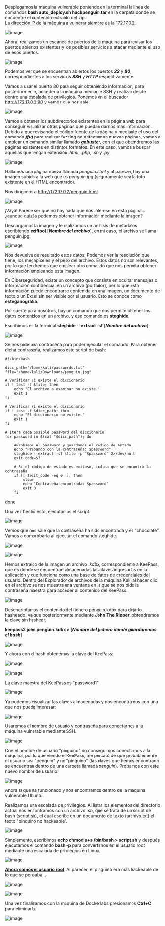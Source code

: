 Desplegamos la máquina vulnerable poniendo en la terminal la línea de comandos **bash auto_deploy.sh hackpenguin.tar** en la carpeta donde se encuentre el contenido extraído del zip.<br>
<ins>La dirección IP de la máquina a vulnerar siempre es la 172.17.0.2</ins>.

  ![image](https://github.com/PedroMontoya11/Laboratorios-CTF/assets/145665312/40dedfa4-a9ea-4d1d-a437-6332d89f53ff)

Ahora, realizamos un escaneo de puertos de la máquina para revisar los puertos abiertos existentes y los posibles servicios a atacar mediante el uso de esos puertos.

  ![image](https://github.com/PedroMontoya11/Laboratorios-CTF/assets/145665312/4920cdf2-d6ae-42d7-a8ac-48026e2b008c)

Podemos ver que se encuentran abiertos los puertos ***22*** y ***80***, correspondientes a los servicios ***SSH*** y ***HTTP*** respectivamente.

Vamos a usar el puerto 80 para seguir obteniendo información; para posteriormente, acceder a la máquina mediante SSH y realizar desde dentro una escalada de privilegios.
Ponemos en el buscador http://172.17.0.2:80 y vemos que nos sale.

  ![image](https://github.com/PedroMontoya11/Laboratorios-CTF/assets/145665312/417b01d4-6b8a-480e-8ce0-0b60e8f51b9e)

Vamos a obtener los subdirectorios existentes en la página web para conseguir visualizar otras páginas que puedan darnos más información.
Debido a que revisando el código fuente de la página y mediante el uso del comando ***ffuf*** para realizar fuzzing no detectamos nuevas páginas, vamos a emplear un comando similar llamado ***gobuster***, con el que obtendremos las páginas existentes en distintos formatos. En este caso, vamos a buscar aquellas que tengan extensión .*html*, .*php*, .*sh* y .*py*.

  ![image](https://github.com/PedroMontoya11/Laboratorios-CTF/assets/145665312/8d5d071e-2fb6-422d-9c1f-06c1c2306359)

Hallamos una página nueva llamada *penguin.html* y al parecer, hay una imagen subida a la web que es *penguin.jpg* (seguramente sea la foto existente en el HTML encontrado).

Nos dirigimos a http://172.17.0.2/penguin.html.

  ![image](https://github.com/PedroMontoya11/Laboratorios-CTF/assets/145665312/36ecb18b-5ec0-4114-856a-375ec3c54d2c)

¡Vaya! Parece ser que no hay nada que nos interese en esta página…¿aunque quizás podemos obtener información mediante la imagen?

Descargamos la imagen y le realizamos un análisis de metadatos escribiendo **exiftool** [***Nombre del archivo***], en mi caso, el archivo se llama penguin.jpg.

  ![image](https://github.com/PedroMontoya11/Laboratorios-CTF/assets/145665312/b0004eb8-72ed-4164-9202-77bb5a9ae959)

Nos devuelve de resultado estos datos. Podemos ver la resolución que tiene, los megapíxeles y el peso del archivo. Estos datos no son relevantes, por lo que tendremos que emplear otro comando que nos permita obtener información empleando esta imagen.

En Ciberseguridad, existe un concepto que consiste en ocultar mensajes o información confidencial en un archivo (portador), por lo que esta información puede encontrarse contenida en una imagen, un documento de texto o un Excel sin ser visible por el usuario. Esto se conoce como **esteganografía**.

Por suerte para nosotros, hay un comando que nos permite obtener los datos contenidos en un archivo, y ese comando es **steghide**.

Escribimos en la terminal **steghide --extract -sf** [***Nombre del archivo***].

  ![image](https://github.com/PedroMontoya11/Laboratorios-CTF/assets/145665312/0627a235-2c4f-4ec9-bd73-56eaf8c33372)

Se nos pide una contraseña para poder ejecutar el comando. Para obtener dicha contraseña, realizamos este script de bash:

	#!/bin/bash
	
	dicc_path="/home/kali/passwords.txt"
	file="/home/kali/Downloads/penguin.jpg"
	
	# Verificar si existe el diccionario
	if ! test -f $file; then
	    echo "El archivo a examinar no existe."
	    exit 1
	fi
	
	# Verificar si existe el diccionario
	if ! test -f $dicc_path; then
	    echo "El diccionario no existe."
	    exit 1
	fi
	
	# Itera cada posible password del diccionario
	for password in $(cat "$dicc_path"); do
	
	    #Probamos el password y guardamos el código de estado.
	    echo "Probando con la contraseña: $password"
	    steghide --extract -sf $file -p "$password" 2>/dev/null
	    exit_code=$?
	
	    # Si el código de estado es exitoso, indica que se encontró la contraseña
	    if [[ $exit_code -eq 0 ]]; then
	        clear
	        echo "Contraseña encontrada: $password"
	        exit 0
	    fi
done

Una vez hecho esto, ejecutamos el script.

  ![image](https://github.com/PedroMontoya11/Laboratorios-CTF/assets/145665312/1002bafd-fbd3-46b8-894c-99211ecaf89f)

Vemos que nos sale que la contraseña ha sido encontrada y es "chocolate". Vamos a comprobarla al ejecutar el comando steghide.

  ![image](https://github.com/PedroMontoya11/Laboratorios-CTF/assets/145665312/58b5497f-309c-403e-9db8-7468a2460409)

  ![image](https://github.com/PedroMontoya11/Laboratorios-CTF/assets/145665312/a40e2ac6-8fd1-4612-89df-8edc09450ef4)

Hemos extraído de la imagen un archivo .*kdbx*, correspondiente a KeePass, que es donde se encuentran almacenadas las claves ingresadas en la aplicación y que funciona como una base de datos de credenciales del usuario. Dentro del Explorador de archivos de la máquina Kali, al hacer clic en el archivo se nos muestra una ventana en la que se nos pide la contraseña maestra para acceder al contenido del KeePass.

  ![image](https://github.com/PedroMontoya11/Laboratorios-CTF/assets/145665312/7cbf977f-a9ad-40ef-8e29-2c329ee7e55d)

Desencriptamos el contenido del fichero penguin.kdbx para dejarlo hasheado, ya que posteriormente mediante **John The Ripper**, obtendremos la clave sin hashear.

**keepass2 john penguin.kdbx >** [***Nombre del fichero donde guardaremos el hash***]

  ![image](https://github.com/PedroMontoya11/Laboratorios-CTF/assets/145665312/819e31cb-24e4-4e83-9c46-1378d0b59da5)

Y ahora con el hash obtenemos la clave del KeePass:

  ![image](https://github.com/PedroMontoya11/Laboratorios-CTF/assets/145665312/8d23d945-2874-4429-b241-925e8021fd5b)

  ![image](https://github.com/PedroMontoya11/Laboratorios-CTF/assets/145665312/a377fe42-79e5-4ef9-9f0d-022fc8725f17)

La clave maestra del KeePass es "password1".

  ![image](https://github.com/PedroMontoya11/Laboratorios-CTF/assets/145665312/9ee214fe-0a6f-423c-947f-f5ea579f581a)

Ya podemos visualizar las claves almacenadas y nos encontramos con una que nos puede interesar:

  ![image](https://github.com/PedroMontoya11/Laboratorios-CTF/assets/145665312/dd43bf2b-7fd5-4358-91cd-17bf670c7ada)

Usaremos el nombre de usuario y contraseña para conectarnos a la máquina vulnerable mediante SSH.

  ![image](https://github.com/PedroMontoya11/Laboratorios-CTF/assets/145665312/5dc5f302-78c5-4ac7-aa65-40ac27c72351)

Con el nombre de usuario "pinguino" no conseguimos conectarnos a la máquina, por lo que viendo el KeePass, me percató de que probablemente el usuario sea "penguin" y no "pinguino" (las claves que hemos encontrado se encuentran dentro de una carpeta llamada *penguin*). Probamos con este nuevo nombre de usuario:

  ![image](https://github.com/PedroMontoya11/Laboratorios-CTF/assets/145665312/8ce9a3d2-4f47-4473-b5eb-7b0a51bcdbf4)

Ahora sí que ha funcionado y nos encontramos dentro de la máquina vulnerable Ubuntu.

Realizamos una escalada de privilegios. Al listar los elementos del directorio actual nos encontramos con un archivo .*sh*, que se trata de un script de bash (script.sh), el cual escribe en un documento de texto (archivo.txt) el texto "pinguino no hackeable".

  ![image](https://github.com/PedroMontoya11/Laboratorios-CTF/assets/145665312/061d0ed2-607b-4d49-9453-f9f4b42419bf)

Simplemente, escribimos **echo chmod u+s /bin/bash > script.sh** y después ejecutamos el comando **bash -p** para convertirnos en el usuario root mediante una escalada de privilegios en Linux.

  ![image](https://github.com/PedroMontoya11/Laboratorios-CTF/assets/145665312/f30c7204-bc3a-4d73-af52-fd9e7658d26f)

<ins>**Ahora somos el usuario root**</ins>. Al parecer, el pingüino era más hackeable de lo que se pensaba...

  ![image](https://github.com/PedroMontoya11/Laboratorios-CTF/assets/145665312/08be9c53-8f66-4099-89ba-af6d33bacfb9)

  ![image](https://github.com/PedroMontoya11/Laboratorios-CTF/assets/145665312/59f09939-4bbe-42a7-975a-31bd4c489d27)

Una vez finalizamos con la máquina de Dockerlabs presionamos **Ctrl+C** para eliminarla.

  ![image](https://github.com/PedroMontoya11/Laboratorios-CTF/assets/145665312/3c85e85f-1b47-4b00-a35d-41480878268c)
